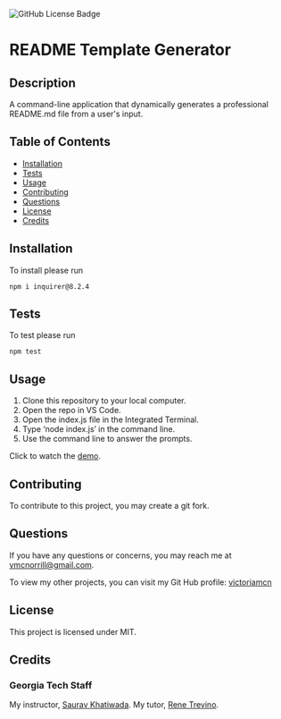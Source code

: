 
![GitHub License Badge](https://img.shields.io/badge/license-MIT-blue.svg)

# README Template Generator

## Description

A command-line application that dynamically generates a professional README.md file from a user's input.

## Table of Contents
- [Installation](#installation)
- [Tests](#tests)
- [Usage](#usage)
- [Contributing](#contributing)
- [Questions](#questions)
- [License](#license)
- [Credits](#credits)


## Installation

To install please run 
```
npm i inquirer@8.2.4
```

## Tests

To test please run
```
npm test
```

## Usage

1. Clone this repository to your local computer.
2. Open the repo in VS Code.
3. Open the index.js file in the Integrated Terminal.
4. Type ‘node index.js’ in the command line.
5. Use the command line to answer the prompts.

Click to watch the [demo](https://www.youtube.com/watch?v=1RUy55LR8VA).

## Contributing

To contribute to this project, you may create a git fork.

## Questions

If you have any questions or concerns, you may reach me at vmcnorrill@gmail.com.

To view my other projects, you can visit my Git Hub profile: [victoriamcn](https://github.com/victoriamcn)


## License

This project is licensed under MIT.

## Credits

### Georgia Tech Staff
My instructor, [Saurav Khatiwada](https://github.com/khatiwadasaurav).
My tutor, [Rene Trevino](https://github.com/neyneyalldayday).
